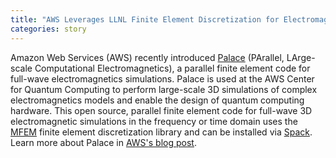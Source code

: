```yaml
---
title: "AWS Leverages LLNL Finite Element Discretization for Electromagnetics Simulations of Quantum Computing Hardware"
categories: story
---
```


Amazon Web Services (AWS) recently introduced [Palace](https://github.com/awslabs/palace) (PArallel, LArge-scale Computational Electromagnetics), a parallel finite element code for full-wave electromagnetics simulations. Palace is used at the AWS Center for Quantum Computing to perform large-scale 3D simulations of complex electromagnetics models and enable the design of quantum computing hardware. This open source, parallel finite element code for full-wave 3D electromagnetic simulations in the frequency or time domain uses the [MFEM](http://mfem.org) finite element discretization library and can be installed via [Spack](https://spack.io). Learn more about Palace in [AWS's blog post](https://aws.amazon.com/blogs/quantum-computing/aws-releases-open-source-software-palace-for-cloud-based-electromagnetics-simulations-of-quantum-computing-hardware/).
